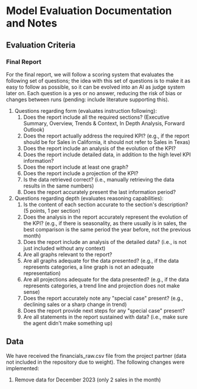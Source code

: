 # Model Evaluation Documentation and Notes

## Evaluation Criteria

### Final Report

For the final report, we will follow a scoring system that evaluates the following set of questions; the idea with this set of questions is to make it as easy to follow as possible, so it can be evolved into an AI as judge system later on. Each question is a yes or no answer, reducing the risk of bias or changes between runs (pending: include literature supporting this).

1. Questions regarding form (evaluates instruction following):
   1. Does the report include all the required sections? (Executive Summary, Overview, Trends & Context, In Depth Analysis, Forward Outlook)
   2. Does the report actually address the required KPI? (e.g., if the report should be for Sales in California, it should not refer to Sales in Texas)
   3. Does the report include an analysis of the evolution of the KPI?
   4. Does the report include detailed data, in addition to the high level KPI information?
   5. Does the report include at least one graph?
   6. Does the report include a projection of the KPI?
   7. Is the data retrieved correct? (i.e., manually retrieving the data results in the same numbers)
   8. Does the report accurately present the last information period?
2. Questions regarding depth (evaluates reasoning capabilities):
   1. Is the content of each section accurate to the section's description? (5 points, 1 per section)
   2. Does the analysis in the report accurately represent the evolution of the KPI? (e.g., if there is seasonality, as there usually is in sales, the best comparison is the same period the year before, not the previous month)
   3. Does the report include an analysis of the detailed data? (i.e., is not just included without any context)
   4. Are all graphs relevant to the report?
   5. Are all graphs adequate for the data presented? (e.g., if the data represents categories, a line graph is not an adequate representation)
   6. Are all projections adequate for the data presented?  (e.g., if the data represents categories, a trend line and projection does not make sense)
   7. Does the report accurately note any "special case" present? (e.g., declining sales or a sharp change in trend)
   8. Does the report provide next steps for any "special case" present?
   9. Are all statements in the report sustained with data? (i.e., make sure the agent didn't make something up)

## Data

We have received the financials_raw.csv file from the project partner (data not included in the repository due to weight). The following changes were implemented:

1. Remove data for December 2023 (only 2 sales in the month)
